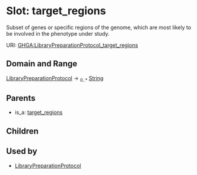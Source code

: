 
# Slot: target_regions


Subset of genes or specific regions of the genome, which are most likely to be involved in the phenotype under study.

URI: [GHGA:LibraryPreparationProtocol_target_regions](https://w3id.org/GHGA/LibraryPreparationProtocol_target_regions)


## Domain and Range

[LibraryPreparationProtocol](LibraryPreparationProtocol.md) &#8594;  <sub>0..\*</sub> [String](types/String.md)

## Parents

 *  is_a: [target_regions](target_regions.md)

## Children


## Used by

 * [LibraryPreparationProtocol](LibraryPreparationProtocol.md)
